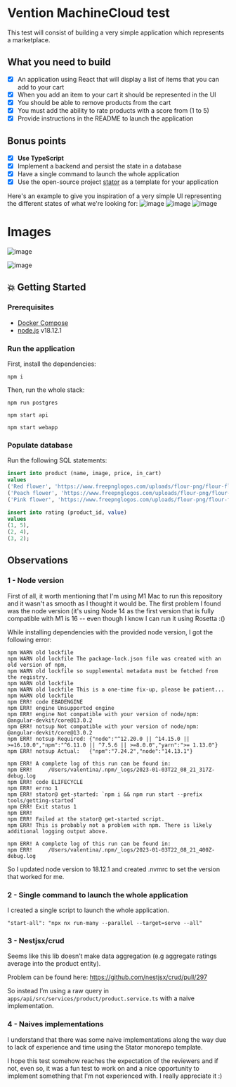 # Vention MachineCloud test

This test will consist of building a very simple application which represents a marketplace.

## What you need to build
- [x] An application using React that will display a list of items that you can add to your cart
- [x] When you add an item to your cart it should be represented in the UI
- [x] You should be able to remove products from the cart
- [x] You must add the ability to rate products with a score from (1 to 5)
- [x] Provide instructions in the README to launch the application

## Bonus points
- [x] **Use TypeScript**
- [x] Implement a backend and persist the state in a database
- [x] Have a single command to launch the whole application
- [x] Use the open-source project [stator](https://github.com/chocolat-chaud-io/stator) as a template for your application

Here's an example to give you inspiration of a very simple UI representing the different states of what we're looking for:
![image](https://user-images.githubusercontent.com/6068943/150595518-1fc9cbb0-6b13-480b-aae5-0728a506a9b0.png)
![image](https://user-images.githubusercontent.com/6068943/150595559-24671896-91fe-4746-bbef-ad62ea9c7153.png)
![image](https://user-images.githubusercontent.com/6068943/150595566-a99ea3d2-12c3-4d7e-9267-91036e76277d.png)

# Images

![image](https://user-images.githubusercontent.com/39314687/211106499-886f67c7-4764-44ff-8635-0b821a80df8b.png)

![image](https://user-images.githubusercontent.com/39314687/211106559-23217f16-bd54-442f-a832-59e0f4eea200.png)

## 💥 Getting Started

### Prerequisites

- [Docker Compose](https://docs.docker.com/compose/install/)
- [node.js](https://nodejs.org/en/download/) v18.12.1 

### Run the application

First, install the dependencies:

```
npm i
```

Then, run the whole stack:

```
npm run postgres
```

```
npm start api
```

```
npm start webapp
```

### Populate database
Run the following SQL statements:

```sql
insert into product (name, image, price, in_cart)
values
('Red flower', 'https://www.freepnglogos.com/uploads/flour-png/flour-flower-png-transparent-png-images-pluspng-2.png', 20, TRUE),
('Peach flower', 'https://www.freepnglogos.com/uploads/flour-png/flour-peach-flower-png-16.png', 15, FALSE),
('Pink flower', 'https://www.freepnglogos.com/uploads/flour-png/flour-flower-images-transparent-background-19.png', 10, TRUE);
```

```sql
insert into rating (product_id, value)
values 
(1, 5),
(2, 4),
(3, 2);
```

## Observations

### 1 - Node version

First of all, it worth mentioning that I'm using M1 Mac to run this repository and it wasn't as smooth as I thought it would be. The first problem I found was the node version (it's using Node 14 as the first version that is fully compatible with M1 is 16 -- even though I know I can run it using Rosetta :()

While installing dependencies with the provided node version, I got the following error:

```
npm WARN old lockfile 
npm WARN old lockfile The package-lock.json file was created with an old version of npm,
npm WARN old lockfile so supplemental metadata must be fetched from the registry.
npm WARN old lockfile 
npm WARN old lockfile This is a one-time fix-up, please be patient...
npm WARN old lockfile 
npm ERR! code EBADENGINE
npm ERR! engine Unsupported engine
npm ERR! engine Not compatible with your version of node/npm: @angular-devkit/core@13.0.2
npm ERR! notsup Not compatible with your version of node/npm: @angular-devkit/core@13.0.2
npm ERR! notsup Required: {"node":"^12.20.0 || ^14.15.0 || >=16.10.0","npm":"^6.11.0 || ^7.5.6 || >=8.0.0","yarn":">= 1.13.0"}
npm ERR! notsup Actual:   {"npm":"7.24.2","node":"14.13.1"}

npm ERR! A complete log of this run can be found in:
npm ERR!     /Users/valentina/.npm/_logs/2023-01-03T22_08_21_317Z-debug.log
npm ERR! code ELIFECYCLE
npm ERR! errno 1
npm ERR! stator@ get-started: `npm i && npm run start --prefix tools/getting-started`
npm ERR! Exit status 1
npm ERR! 
npm ERR! Failed at the stator@ get-started script.
npm ERR! This is probably not a problem with npm. There is likely additional logging output above.

npm ERR! A complete log of this run can be found in:
npm ERR!     /Users/valentina/.npm/_logs/2023-01-03T22_08_21_400Z-debug.log
```

So I updated node version to 18.12.1 and created .nvmrc to set the version that worked for me.

### 2 - Single command to launch the whole application

I created a single script to launch the whole application.

```"start-all": "npx nx run-many --parallel --target=serve --all"```

### 3 - Nestjsx/crud

Seems like this lib doesn’t make data aggregation (e.g aggregate ratings average into the product entity).

Problem can be found here: https://github.com/nestjsx/crud/pull/297

So instead I’m using a raw query in `apps/api/src/services/product/product.service.ts` with a naive implementation.

### 4 - Naives implementations

I understand that there was some naive implementations along the way due to lack of experience and time using the Stator monorepo template. 

I hope this test somehow reaches the expectation of the reviewers and if not, even so, it was a fun test to work on and a nice opportunity to implement something that I'm not experienced with. I really appreciate it :)

